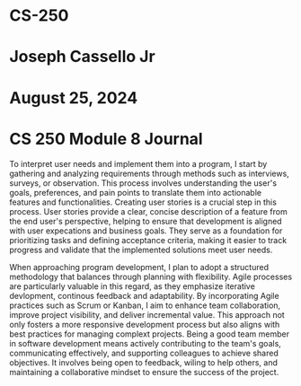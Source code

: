 # CS-250
# Joseph Cassello Jr
# August 25, 2024
# CS 250 Module 8 Journal

To interpret user needs and implement them into a program, I start by gathering and analyzing requirements through methods such as interviews, surveys, or observation. This process involves understanding the user's goals, preferences, and pain points to translate them into actionable features and functionalities. Creating user stories is a crucial step in this process. User stories provide a clear, concise description of a feature from the end user's perspective, helping to ensure that development is aligned with user expecations and business goals. They serve as a foundation for prioritizing tasks and defining acceptance criteria, making it easier to track progress and validate that the implemented solutions meet user needs. 

When approaching program development, I plan to adopt a structured methodology that balances through planning with flexibility. Agile processes are particularly valuable in this regard, as they emphasize iterative devlopment, continous feedback and adaptability. By incorporating Agile practices such as Scrum or Kanban, I aim to enhance team collaboration, improve project visibility, and deliver incremental value. This approach not only fosters a more responsive development process but also aligns with best practices for managing complext projects. Being a good team member in software development means actively contributing to the team's goals, communicating effectively, and supporting colleagues to achieve shared objectives. It involves being open to feedback, wiling to help others, and maintaining a collaborative mindset to ensure the success of the project. 
